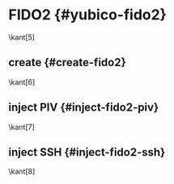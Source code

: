 # FIDO2 {#yubico-fido2}
\kant[5]

## create {#create-fido2}
\kant[6]

## inject PIV {#inject-fido2-piv}
\kant[7]

## inject SSH {#inject-fido2-ssh}
\kant[8]


